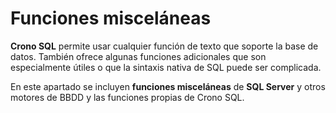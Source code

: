 ﻿---
Visible: false
---


# Funciones misceláneas

**Crono SQL** permite usar cualquier función de texto que soporte la base de datos. También ofrece algunas funciones adicionales que son especialmente útiles o que la sintaxis nativa de SQL puede ser complicada.

En este apartado se incluyen **funciones misceláneas** de **SQL Server** y otros motores de BBDD y las funciones propias de Crono SQL.


<section-index />

